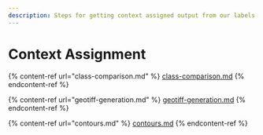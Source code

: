```yaml
---
description: Steps for getting context assigned output from our labels and GeoTiffs.
---
```


# Context Assignment

{% content-ref url="class-comparison.md" %}
[class-comparison.md](class-comparison.md)
{% endcontent-ref %}

{% content-ref url="geotiff-generation.md" %}
[geotiff-generation.md](geotiff-generation.md)
{% endcontent-ref %}

{% content-ref url="contours.md" %}
[contours.md](contours.md)
{% endcontent-ref %}
